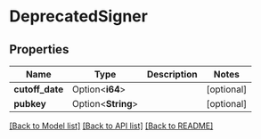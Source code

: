 # DeprecatedSigner

## Properties

| Name            | Type               | Description | Notes      |
| --------------- | ------------------ | ----------- | ---------- |
| **cutoff_date** | Option<**i64**>    |             | [optional] |
| **pubkey**      | Option<**String**> |             | [optional] |

[[Back to Model list]](../README.md#documentation-for-models) [[Back to API list]](../README.md#documentation-for-api-endpoints) [[Back to README]](../README.md)
